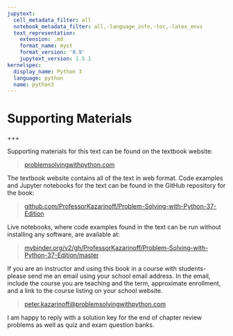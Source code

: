 ```yaml
---
jupytext:
  cell_metadata_filter: all
  notebook_metadata_filter: all,-language_info,-toc,-latex_envs
  text_representation:
    extension: .md
    format_name: myst
    format_version: '0.9'
    jupytext_version: 1.5.1
kernelspec:
  display_name: Python 3
  language: python
  name: python3
---
```


# Supporting Materials

+++

Supporting materials for this text can be found on the textbook website:

 > [problemsolvingwithpython.com](https://problemsolvingwithpython.com)

The textbook website contains all of the text in web format. Code examples and Jupyter notebooks for the text can be found in the GitHub repository for the book:

 > [github.com/ProfessorKazarinoff/Problem-Solving-with-Python-37-Edition](https://github.com/ProfessorKazarinoff/Problem-Solving-with-Python-37-Edition)

Live notebooks, where code examples found in the text can be run without installing any software, are available at:

 > [mybinder.org/v2/gh/ProfessorKazarinoff/Problem-Solving-with-Python-37-Edition/master](https://mybinder.org/v2/gh/ProfessorKazarinoff/Problem-Solving-with-Python-37-Edition/master)

If you are an instructor and using this book in a course with students- please send me an email using your school email address. In the email, include the course you are teaching and the term, approximate enrollment, and a link to the course listing on your school website.

 > peter.kazarinoff@problemsolvingwithpython.com

I am happy to reply with a solution key for the end of chapter review problems as well as quiz and exam question banks.

```{code-cell} ipython3

```
